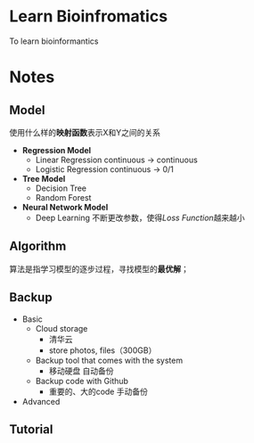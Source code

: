 # Learn Bioinfromatics
To learn bioinformantics 
# Notes
## Model
使用什么样的**映射函数**表示X和Y之间的关系
  - **Regression Model** 
    - Linear Regression
     continuous → continuous
    - Logistic Regression
     continuous → 0/1
  - **Tree Model**
    - Decision Tree
    - Random Forest
  - **Neural Network Model**
    - Deep Learning
     不断更改参数，使得*Loss Function*越来越小
## Algorithm
算法是指学习模型的逐步过程，寻找模型的**最优解**；

## Backup
  - Basic
    - Cloud storage
      - 清华云
      - store photos, files（300GB）
    - Backup tool that comes with the system
      - 移动硬盘 自动备份
    - Backup code with Github
      - 重要的、大的code 手动备份
  - Advanced

## Tutorial
